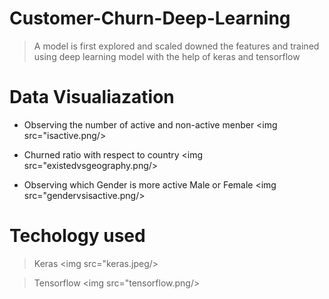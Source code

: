 # Customer-Churn-Deep-Learning
> A model is first explored and scaled downed the features and trained using deep learning model with the help of keras and tensorflow
# Data Visualiazation
* Observing the number of active and non-active menber
<img src="isactive.png/>

* Churned ratio with respect to country
<img src="existedvsgeography.png/>

* Observing which Gender is more active Male or Female
<img src="gendervsisactive.png/>

# Techology used

> Keras
<img src="keras.jpeg/>

> Tensorflow
<img src="tensorflow.png/>


